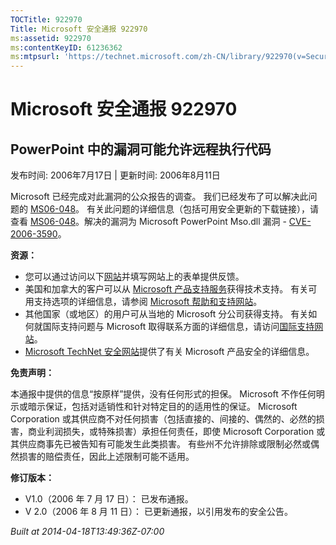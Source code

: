 ```yaml
---
TOCTitle: 922970
Title: Microsoft 安全通报 922970
ms:assetid: 922970
ms:contentKeyID: 61236362
ms:mtpsurl: 'https://technet.microsoft.com/zh-CN/library/922970(v=Security.10)'
---
```


Microsoft 安全通报 922970
=========================

PowerPoint 中的漏洞可能允许远程执行代码
---------------------------------------

发布时间: 2006年7月17日 | 更新时间: 2006年8月11日

Microsoft 已经完成对此漏洞的公众报告的调查。 我们已经发布了可以解决此问题的 [MS06-048](https://technet.microsoft.com/security/bulletin/ms06-048)。 有关此问题的详细信息（包括可用安全更新的下载链接），请查看 [MS06-048](https://technet.microsoft.com/security/bulletin/ms06-048)。解决的漏洞为 Microsoft PowerPoint Mso.dll 漏洞 - [CVE-2006-3590](https://www.cve.mitre.org/cgi-bin/cvename.cgi?name=cve-2006-3590)。

**资源：**

-   您可以通过访问以下[网站](https://support.microsoft.com/common/survey.aspx?scid=sw;en;1257&amp;showpage=1&amp;ws=technet&amp;sd=tech)并填写网站上的表单提供反馈。
-   美国和加拿大的客户可以从 [Microsoft 产品支持服务](https://go.microsoft.com/fwlink/?linkid=21131)获得技术支持。 有关可用支持选项的详细信息，请参阅 [Microsoft 帮助和支持网站](https://support.microsoft.com/default.aspx?ln=zh-cn)。
-   其他国家（或地区）的用户可从当地的 Microsoft 分公司获得支持。 有关如何就国际支持问题与 Microsoft 取得联系方面的详细信息，请访问[国际支持网站](https://go.microsoft.com/fwlink/?linkid=21155)。
-   [Microsoft TechNet 安全网站](https://go.microsoft.com/fwlink/?linkid=21132)提供了有关 Microsoft 产品安全的详细信息。

**免责声明：**

本通报中提供的信息“按原样”提供，没有任何形式的担保。 Microsoft 不作任何明示或暗示保证，包括对适销性和针对特定目的的适用性的保证。 Microsoft Corporation 或其供应商不对任何损害（包括直接的、间接的、偶然的、必然的损害，商业利润损失，或特殊损害）承担任何责任，即使 Microsoft Corporation 或其供应商事先已被告知有可能发生此类损害。 有些州不允许排除或限制必然或偶然损害的赔偿责任，因此上述限制可能不适用。

**修订版本：**

-   V1.0（2006 年 7 月 17 日）： 已发布通报。
-   V 2.0（2006 年 8 月 11 日）： 已更新通报，以引用发布的安全公告。

*Built at 2014-04-18T13:49:36Z-07:00*
